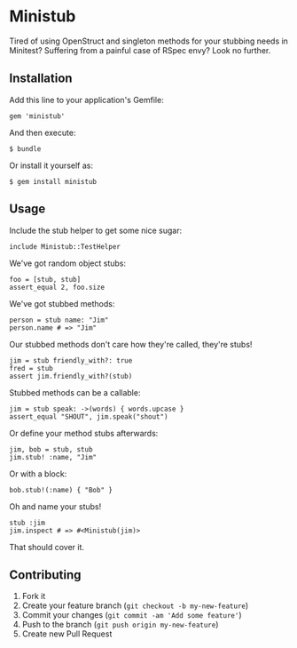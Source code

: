 # Ministub

Tired of using OpenStruct and singleton methods for your
stubbing needs in Minitest? Suffering from a painful case of
RSpec envy? Look no further.

## Installation

Add this line to your application's Gemfile:

    gem 'ministub'

And then execute:

    $ bundle

Or install it yourself as:

    $ gem install ministub

## Usage

Include the stub helper to get some nice sugar:

    include Ministub::TestHelper

We've got random object stubs:

    foo = [stub, stub]
    assert_equal 2, foo.size

We've got stubbed methods:

    person = stub name: "Jim"
    person.name # => "Jim"

Our stubbed methods don't care how they're called, they're
stubs!

    jim = stub friendly_with?: true
    fred = stub
    assert jim.friendly_with?(stub)

Stubbed methods can be a callable:

    jim = stub speak: ->(words) { words.upcase }
    assert_equal "SHOUT", jim.speak("shout")

Or define your method stubs afterwards:

    jim, bob = stub, stub
    jim.stub! :name, "Jim"

Or with a block:

    bob.stub!(:name) { "Bob" }

Oh and name your stubs!

    stub :jim
    jim.inspect # => #<Ministub(jim)>

That should cover it.

## Contributing

1. Fork it
2. Create your feature branch (`git checkout -b my-new-feature`)
3. Commit your changes (`git commit -am 'Add some feature'`)
4. Push to the branch (`git push origin my-new-feature`)
5. Create new Pull Request
